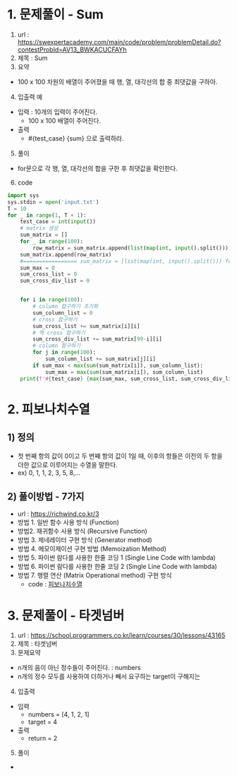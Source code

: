 # 1. 문제풀이 - Sum
1. url : https://swexpertacademy.com/main/code/problem/problemDetail.do?contestProbId=AV13_BWKACUCFAYh
2. 제목 : Sum
3. 요약
  * 100 x 100 차원의 배열이 주어졌을 때 행, 열, 대각선의 합 중 최댓값을 구하아.
4. 입출력 예
  * 입력 : 10개의 입력이 주어진다.
    * 100 x 100 배열이 주어진다.
  * 출력
    * #{test_case} {sum} 으로 출력하라.
5. 풀이
  * for문으로 각 행, 열, 대각선의 합을 구한 후 최댓값을 확인한다.
6. code
```python
import sys
sys.stdin = open('input.txt')
T = 10
for _ in range(1, T + 1):
    test_case = int(input())
    # matrix 생성
    sum_matrix = []
    for _ in range(100):
        row_matrix = sum_matrix.append(list(map(int, input().split())))
    sum_matrix.append(row_matrix)
    #================= sum_matrix = [list(map(int, input().split())) for i in range(100)] =======================
    sum_max = 0
    sum_cross_list = 0
    sum_cross_div_list = 0


    for i in range(100):
        # column 합구하기 초기화
        sum_column_list = 0
        # cross 합구하기
        sum_cross_list += sum_matrix[i][i]
        # 역 cross 합구하기
        sum_cross_div_list += sum_matrix[99-i][i]
        # column 합구하기
        for j in range(100):
            sum_column_list += sum_matrix[j][i]
        if sum_max < max(sum(sum_matrix[i]), sum_column_list):
            sum_max = max(sum(sum_matrix[i]), sum_column_list)
    print(f'#{test_case} {max(sum_max, sum_cross_list, sum_cross_div_list)}')
```
# 2. 피보나치수열
## 1) 정의
  * 첫 번째 항의 값이 0이고 두 번째 항의 값이 1일 때, 이후의 항들은 이전의 두 항을 더한 값으로 이루어지는 수열을 말한다.
  * ex) 0, 1, 1, 2, 3, 5, 8,...
## 2) 풀이방법 - 7가지
* url : https://richwind.co.kr/3
* 방법 1. 일반 함수 사용 방식 (Function)
* 방법2. 재귀함수 사용 방식 (Recursive Function)
* 방법 3. 제네레이터 구현 방식 (Generator method)
* 방법 4. 메모이제이션 구현 방법 (Memoization Method)
* 방법 5. 파이썬 람다를 사용한 한줄 코딩 1 (Single Line Code with lambda)
* 방법 6. 파이썬 람다를 사용한 한줄 코딩 2 (Single Line Code with lambda)
* 방법 7. 행렬 연산 (Matrix Operational method) 구현 방식
  * code : [피보나치수열](example/Algorithm/피보나치수열.py)

# 3. 문제풀이 - 타겟넘버
1. url : https://school.programmers.co.kr/learn/courses/30/lessons/43165
2. 제목 : 타겟넘버
3. 문제요약
  * n개의 음이 아닌 정수들이 주어진다. : numbers
  * n개의 정수 모두를 사용하여 더하거나 빼서 요구하는 target이 구해지는 
4. 입출력
  * 입력
    * numbers = [4, 1, 2, 1]
    * target = 4
  * 출력
    * return = 2
5. 풀이
  * ~~~~ 
